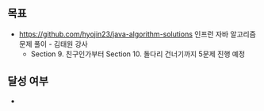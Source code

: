 ## 목표

- https://github.com/hyojin23/java-algorithm-solutions 인프런 자바 알고리즘 문제 풀이 - 김태원 강사
  - Section 9. 친구인가부터 Section 10. 돌다리 건너기까지 5문제 진행 예정

## 달성 여부
- 
